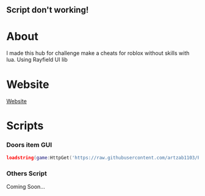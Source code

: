 ## Script don't working!

# About
I made this hub for challenge make a cheats for roblox without skills with lua. Using Rayfield UI lib

# Website
[Website](https://sites.google.com/view/popascripts/popascripts)

# Scripts

### Doors item GUI
```lua
loadstring(game:HttpGet('https://raw.githubusercontent.com/artzab1103/PopaScriptsHUB/main/Doors.lua'))()
```

### Others Script
Coming Soon...
